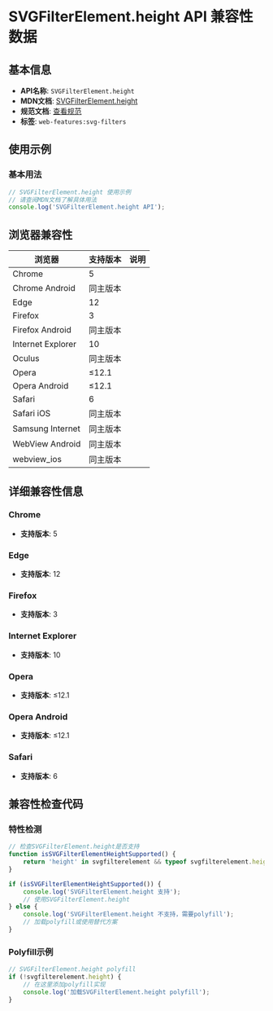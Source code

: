 # SVGFilterElement.height API 兼容性数据

## 基本信息

- **API名称**: `SVGFilterElement.height`
- **MDN文档**: [SVGFilterElement.height](https://developer.mozilla.org/docs/Web/API/SVGFilterElement/height)
- **规范文档**: [查看规范](https://drafts.fxtf.org/filter-effects/#dom-svgfilterelement-height)
- **标签**: `web-features:svg-filters`

## 使用示例

### 基本用法

```javascript
// SVGFilterElement.height 使用示例
// 请查阅MDN文档了解具体用法
console.log('SVGFilterElement.height API');
```

## 浏览器兼容性

| 浏览器 | 支持版本 | 说明 |
|--------|----------|------|
| Chrome | 5 |  |
| Chrome Android | 同主版本 |  |
| Edge | 12 |  |
| Firefox | 3 |  |
| Firefox Android | 同主版本 |  |
| Internet Explorer | 10 |  |
| Oculus | 同主版本 |  |
| Opera | ≤12.1 |  |
| Opera Android | ≤12.1 |  |
| Safari | 6 |  |
| Safari iOS | 同主版本 |  |
| Samsung Internet | 同主版本 |  |
| WebView Android | 同主版本 |  |
| webview_ios | 同主版本 |  |

## 详细兼容性信息

### Chrome

- **支持版本**: 5

### Edge

- **支持版本**: 12

### Firefox

- **支持版本**: 3

### Internet Explorer

- **支持版本**: 10

### Opera

- **支持版本**: ≤12.1

### Opera Android

- **支持版本**: ≤12.1

### Safari

- **支持版本**: 6

## 兼容性检查代码

### 特性检测

```javascript
// 检查SVGFilterElement.height是否支持
function isSVGFilterElementHeightSupported() {
    return 'height' in svgfilterelement && typeof svgfilterelement.height === 'function';
}

if (isSVGFilterElementHeightSupported()) {
    console.log('SVGFilterElement.height 支持');
    // 使用SVGFilterElement.height
} else {
    console.log('SVGFilterElement.height 不支持，需要polyfill');
    // 加载polyfill或使用替代方案
}
```

### Polyfill示例

```javascript
// SVGFilterElement.height polyfill
if (!svgfilterelement.height) {
    // 在这里添加polyfill实现
    console.log('加载SVGFilterElement.height polyfill');
}
```

